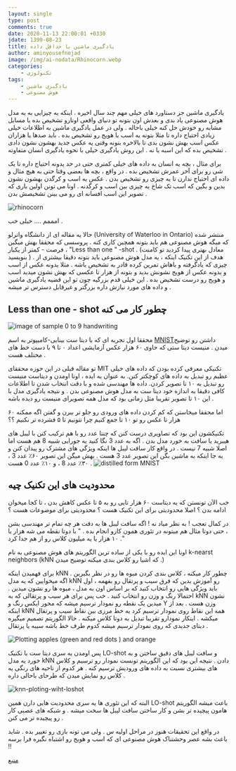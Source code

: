 ```yaml
---
layout: single
type: post
comments: true
date: 2020-11-13 22:00:01 +0330
jdate: 1399-08-23
title: یادگیری ماشین با حداقل داده
author: aminyousefnejad
image: /img/ai-nodata/Rhinocorn.webp
categories:
    - تکنولوژی
tags:
    - یادگیری ماشین
    - هوش مصنوعی
---
```


یادگیری ماشین جز دستاورد های خیلی مهم چند سال اخیره . اینکه یه چیزایی به یه مدل هوش مصنوعی یاد بدی و بعدش اون بتونه تو دنیای واقعی اونارو تشخیص بده یا مسایل مشابه رو خودش حل کنه خیلی باحاله  . ولی در عمل یادگیری ماشین به اطلاعات خیلی زیادی احتیاج داره تا مثلا بتونه یه اسب یا هویج رو تشخیص بده . باید صدها یا هزاران عکس اسب بهش نشون بدی تا بالاخره بتونه وقتی یه عکس جدید بهشون نشون دادی  تشخیص بده که این اسبه یا نه . این روش یادگیری خیلی با نحوه یادگیری انسان متفاوته .

<div id="read-more"></div>

برای مثال ، بچه یه انسان به داده های خیلی کمتری حتی در حد یدونه احتیاج داره تا یک شی رو برای آخر عمرش تشخیص بده . در واقع ، بچه ها بعضی وقتا حتی به هیچ مثال و داده ای احتیاج ندارن تا یه چیزی رو تشخیص بدن . عکس یه اسب و کرگدن بهشون نشون بدین و بگین که اسب تک شاخ یه چیزی بین اسب و کرگدنه . اونا می تونن اولین باری که تصویر  این اسب افسانه ای رو می بینن تشخیصش بدن . 



![rhinocorn](/img/ai-nodata/unicorn.jpg)

امممم .... خیلی خب . 

حالا یه مقاله ای از دانشگاه واترلو (University of Waterloo in Ontario) منتشر شده که میگه هوش مصنوعی هم باید بتونه همچین کاری کنه . پروسسی که محققا بهش میگین فرصت - کمتر از یکبار ، "Less than one " -shot  . (معادل بهتری پیدا کردید تو کامنت بنویسید ) . هدف از این تکنیک اینکه ، یه مدل هوش مصنوعی باید بتونه دقیقا بیشتری از چیزی که یادگرفته و باهاش تمرین کرده قادر به تشخیص باشه . مثلا یدونه عکس از اسب و یدونه عکس از هویج نشونش بدید و بتونه از هزار تا عکسی که بهش نشون میدید اسب و هویج رو درست تشخیص بده . این خیلی قدم بزرگیه چون تو این  قضیه یادگیری ماشین و داده های مورد نیازش داره بزرگتر و غیرقابل دسترس تر میشه . 



## Less than one - shot چطور کار می کنه 

![image of sample 0 to 9 handwriting](/img/ai-nodata/10_MnistExamples.png)

محققا اول تجربه ای که با دیتا ست بینایی-کامیپوتر به اسم [MNIST](http://yann.lecun.com/exdb/mnist/)داشتن رو توضیح میدن . منیست دیتا ستی که حاوی ۶۰ هزار عکس آزمایشی اعداد ۰ تا ۹ با دست خط های مختلف هست .

تو مقاله قبلی در این حوزه محققای MIT تکنیکی معرفی کرده بودن که داده های خیلی عظیم رو تبدیل به داده های کوچکتر کنن. به عنوان یه ایده ، اونا اومدن و دیتاست منیست رو تبدیل به ۱۰ تا تصویر کردن. داده ها مهندسی شده و با دقت انتخاب شدن تا اطلاعات کافی دقیقا به اندازه خود دیتا ست به مدل هوش مصنوعی بدن . و نتیجه یادگیری مدل با این ۱۰ تا تصویر تقریبا مثل زمانی بود که مدل همه تصویرای منیست رو دیده باشه . 

اما محققا میخاستن که کم کردن داده های ورودی رو جلو تر ببرن و گفتن اگه ممکنه  ۶۰ هزار تا عکس رو تو ۱۰ تا جمع کنیم چرا نتونیم تا ۵ فشرده تر نکنیم ؟؟ 

تکنیکشون این بود که تصاویری درست کنن که چنتا عدد رو با هم ترکیب کنن با لیبل های هیبرید یا سافت به خورد مدل بدن . اگه به عدد 3 نگا کنید یه جورایی شبیه 8 هم هست اما اصلا شبیه 7 نیست . در واقع کار سافت لیبل ها اینکه ویژگی های مشترک رو پیدان کنن و به جا اینکه به ماشین بگن این تصویر عدد 3 هست . بهش میگن این تصویر ۶۰٪  عدد 3 ، ۳۰٪ عدد 8 ، و ۱۰٪ عدد 0 هست . 
![distilled form MNIST](/img/ai-nodata/distilled-mnist.png)


## محدودیت های این تکنیک چیه 

خب الآن تونستن که یه دیتاست ۶۰ هزار تایی رو به ۵ تا عکس کاهش بدن ، تا کجا میخوان ادامه بدن ؟ اصلا محدودیتی برای این تکنیک هست ؟ محدودیتی برای موضوعات هست ؟ 

در کمال تعجب ! به نظر میاد نه ! اگه سافت لیبل ها به دقت هر چه تمام تر مهندسی بشن ، حتی دوتا مثال هم میتونه در تئوری همون کارو انجام بده . " با دوتا نقطه می شه هزار یا ۱۰ هزار یا یه میلیون کلاس رو از هم جدا کرد ."

اونا این ایده رو با یکی از ساده ترین الگوریتم های هوش مصنوعی به نام k-nearst neighbors (kNN  که اشیا رو کلاس بندی میکنه توضیح میدن .)

برای فهمیدن اینکه kNN چطور کار میکنه ، کلاس بندی کردن میوه ها رو در نظر بگیرین . اگه میخوایین که یه مدل kNN رو  آموزش بدین که فرق سیب و پرتقال رو بفهمه ، اول باید ویژگی هایی رو انتخاب کنید که بر اساس اون به مدل ، میوه ها رو نشون میدین . احتمالا رنگ و وزن رو انتخاب کنید . خب پس برای هر سیب و پرتقالی که به kNN نشون میدین یک نقطه رو نمودار ترسیم میشه که محور ایکس  رنگ و Y وزن هست . بعد از اینکه kNN همه این نقاط روی نمودار ترسیم کرد یه خط مرزی بین نقاط سیب و پرتقال میکشه . اینکار نمودارو تقریبا تبدیل به دوتا کلاس میکنه . حالا الگوریتم تصمیم میگیره دیتای جدیدی که روی نمودار ترسیم میشه کدوم طرف خط باشه سیبه یا پرتقال . 

![Plotting apples (green and red dots ) and orange](/img/ai-nodata/chart.png)

پس اومدن یه سری دیتا ست با تکنیک  LO-shot  و سافت لیبل های دقیق ساختن و  به خورد یه مدل kNN دادن . نتیجه این بود که این الگوریتم تونست نمودار رو ترسیم و کلاس های بیشتری نسبت به داده های ورودیش ترسیم کنه .  هر کدوم از ناحیه های رنگی یه کلاس رو نمایش میدن که طرحای باحالی داره . 

![knn-ploting-wiht-loshot](/img/ai-nodata/knn-with-LO-shot.png)

البته که این تئوری ها یه سری محدودیت هایی دارن همین LO-shot باعث میشه الگوریتم هامون پیچیده تر بشن و کار ساختن سافت لیبل ها سخت میشه . و شبکه های عصبی کار رو پیچیده تر می کنن . 

در واقع این تحقیقات هنوز در مراحل اولیه س . ولی می تونه بازی رو تغییر بده . شاید باعث بشه عصر وحشتناک هوش مصنوعی ای که اسب و هویج رو اشتباه نگیره فرا برسه !! 

[منبع](https://www.technologyreview.com/2020/10/16/1010566/ai-machine-learning-with-tiny-data/)